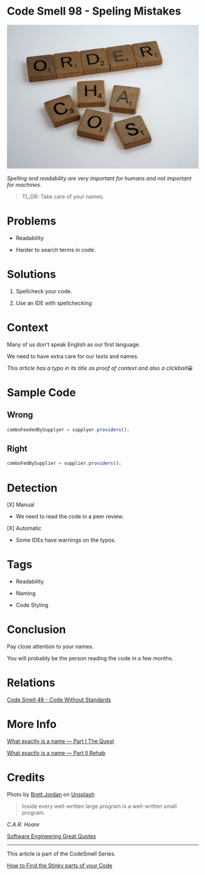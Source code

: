 # Code Smell 98 - Speling Mistakes

![Code Smell 98 - Speling Mistakes](Code%20Smell%2098%20-%20Speling%20Mistakes.jpeg)

*Spelling and readability are very important for humans and not important for machines.*

> TL;DR: Take care of your names.

# Problems

- Readability

- Harder to search terms in code.

# Solutions

1. Spellcheck your code.

2. Use an IDE with spellchecking

# Context

Many of us don't speak English as our first language. 

We need to have extra care for our texts and names.

*This article has a typo in its title as proof of context and also a clickbait*😀

# Sample Code

## Wrong

[Gist Url]: # (https://gist.github.com/mcsee/a4c5716a56fdb9b1b743debae3adfb4c)
```javascript
comboFeededBySupplyer = supplyer.providers();
```

## Right

[Gist Url]: # (https://gist.github.com/mcsee/1fc16a4982d8f423107d3e64d3c31e48)
```javascript
comboFedBySupplier = supplier.providers();
```

# Detection

[X] Manual
- We need to read the code in a peer review.

[X] Automatic
- Some IDEs have warnings on the typos.

# Tags

- Readability

- Naming

- Code Styling

# Conclusion

Pay close attention to your names. 

You will probably be the person reading the code in a few months. 

# Relations

[Code Smell 48 - Code Without Standards](https://github.com/mcsee/Software-Design-Articles/tree/main/Articles/Code%20Smells/Code%20Smell%2048%20-%20Code%20Without%20Standards/readme.md)

# More Info

[What exactly is a name — Part I The Quest](https://github.com/mcsee/Software-Design-Articles/tree/main/Articles/Theory/What%20exactly%20is%20a%20name%20—%20Part%20I%20The%20Quest/readme.md)

[What exactly is a name — Part II Rehab](https://github.com/mcsee/Software-Design-Articles/tree/main/Articles/Theory/What%20exactly%20is%20a%20name%20—%20Part%20II%20Rehab/readme.md)

# Credits

Photo by [Brett Jordan](https://unsplash.com/@brett_jordan) on [Unsplash](https://unsplash.com/s/photos/alphabet)
  
> Inside every well-written large program is a well-written small program.

_C.A.R. Hoare_
  
[Software Engineering Great Quotes](https://github.com/mcsee/Software-Design-Articles/tree/main/Articles/Quotes/Software%20Engineering%20Great%20Quotes/readme.md)

* * *

This article is part of the CodeSmell Series.

[How to Find the Stinky parts of your Code](https://github.com/mcsee/Software-Design-Articles/tree/main/Articles/Code%20Smells/How%20to%20Find%20the%20Stinky%20parts%20of%20your%20Code/readme.md)